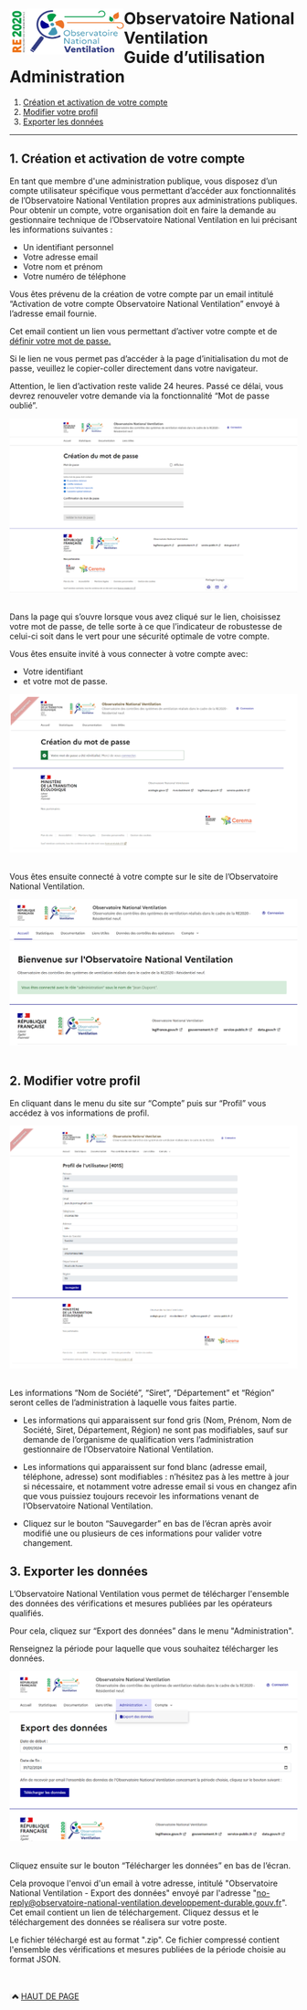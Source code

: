 #  <img src="https://github.com/Observatoire-National-Ventilation/onv/blob/docs/wiki-images/logo-onv.png?raw=true" align="left" height="80" width="200" > Observatoire National Ventilation <br>Guide d’utilisation Administration

1. [Création et activation de votre compte](#creation)
2. [Modifier votre profil](#modify)
3. [Exporter les données](#export)

----

## 1. Création et activation de votre compte <a name="creation"></a>

En tant que membre d'une administration publique, vous disposez d’un compte utilisateur spécifique vous permettant d’accéder aux fonctionnalités de l’Observatoire National Ventilation propres aux administrations publiques.
Pour obtenir un compte, votre organisation doit en faire la demande au gestionnaire technique de l’Observatoire National Ventilation en lui précisant les informations suivantes : 
 - Un identifiant personnel
 - Votre adresse email
 - Votre nom et prénom
 - Votre numéro de téléphone

Vous êtes prévenu de la création de votre compte par un email intitulé “Activation de votre compte Observatoire National Ventilation” envoyé à l’adresse email fournie.

Cet email contient un lien vous permettant d’activer votre compte et de [définir votre mot de passe.](https://-national-ventilation.github.io/onv/access-operator/#setPassword)

Si le lien ne vous permet pas d’accéder à la page d’initialisation du mot de passe, veuillez le copier-coller directement dans votre navigateur.

Attention, le lien d’activation reste valide 24 heures. Passé ce délai, vous devrez renouveler votre demande via la fonctionnalité “Mot de passe oublié”.

<kbd>
    <img src="https://github.com/Observatoire-National-Ventilation/onv/blob/docs/wiki-images/set_password.png?raw=true" alt="Créer votre mot de passe">
 </kbd>    
<br/><br/>

Dans la page qui s’ouvre lorsque vous avez cliqué sur le lien, choisissez votre mot de passe, de telle sorte à ce que l’indicateur de robustesse de celui-ci soit dans le vert pour une sécurité optimale de votre compte.

Vous êtes ensuite invité à vous connecter à votre compte avec:
 - Votre identifiant
 - et votre mot de passe.

<kbd>
    <img src="https://github.com/Observatoire-National-Ventilation/onv/blob/docs/wiki-images/doc_qualif_creation_mdp.png?raw=true" alt="Créer votre mot de passe">  
</kbd>    
<br/><br/>

Vous êtes ensuite connecté à votre compte sur le site de l’Observatoire National Ventilation.

<kbd>
    <img src="https://github.com/Observatoire-National-Ventilation/onv/blob/docs/wiki-images/doc_administration_connexion.png?raw=true" alt="Mot de passe créé avec succès">  
</kbd>    
<br/><br/>

## 2. Modifier votre profil <a name="modify"></a>
En cliquant dans le menu du site sur “Compte” puis sur “Profil” vous accédez à vos informations de profil.

<kbd>
    <img src="https://github.com/Observatoire-National-Ventilation/onv/blob/docs/wiki-images/doc_qualif_edition_profil.png?raw=true" alt="Après une connexion réussie">    
</kbd>    
<br/><br/>

Les informations “Nom de Société”, “Siret”, “Département” et “Région” seront celles de l’administration à laquelle vous faites partie.

* Les informations qui apparaissent sur fond gris (Nom, Prénom, Nom de Société, Siret, Département, Région) ne sont pas modifiables, sauf sur demande de l’organisme de qualification vers l’administration gestionnaire de l’Observatoire National Ventilation.


* Les informations qui apparaissent sur fond blanc (adresse email, téléphone, adresse) sont modifiables : n’hésitez pas à les mettre à jour si nécessaire, et notamment votre adresse email si vous en changez afin que vous puissiez toujours recevoir les informations venant de l’Observatoire National Ventilation.


* Cliquez sur le bouton “Sauvegarder” en bas de l’écran après avoir modifié une ou plusieurs de ces informations pour valider votre changement.


## 3. Exporter les données <a name="export"></a>

L’Observatoire National Ventilation vous permet de télécharger l'ensemble des données des vérifications et mesures publiées par les opérateurs qualifiés.

Pour cela, cliquez sur “Export des données” dans le menu "Administration".

Renseignez la période pour laquelle que vous souhaitez télécharger les données.

<kbd>
    <img src="https://github.com/Observatoire-National-Ventilation/onv/blob/docs/wiki-images/doc_administration_export_donnees.png?raw=true" alt="Export données">
 </kbd>    
<br/><br/>

Cliquez ensuite sur le bouton “Télécharger les données” en bas de l’écran.

Cela provoque l'envoi d'un email à votre adresse, intitulé "Observatoire National Ventilation - Export des données" envoyé par l'adresse "no-reply@observatoire-national-ventilation.developpement-durable.gouv.fr". Cet email contient un lien de téléchargement. Cliquez dessus et le téléchargement des données se réalisera sur votre poste.

Le fichier téléchargé est au format ".zip". Ce fichier compressé contient l'ensemble des vérifications et mesures publiées de la période choisie au format JSON.

  <br/><br/>
<a href="#top"> <img src="https://github.com/Observatoire-National-Ventilation/onv/blob/docs/wiki-images/arrow_top.png?raw=true"  height="10" width="20" alt="Haut de page">HAUT DE PAGE</a>  

